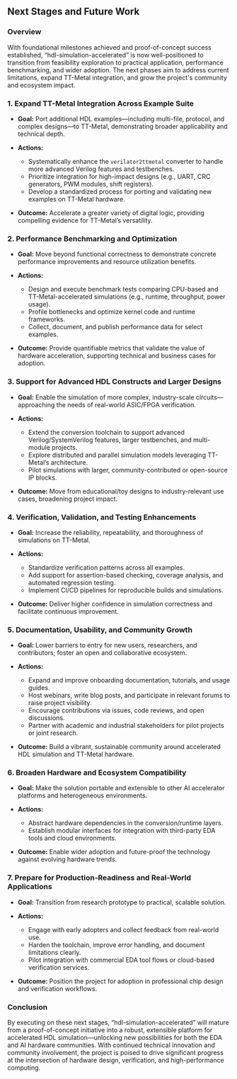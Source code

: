 ## Next Stages and Future Work

### Overview

With foundational milestones achieved and proof-of-concept success established, “hdl-simulation-accelerated” is now well-positioned to transition from feasibility exploration to practical application, performance benchmarking, and wider adoption. The next phases aim to address current limitations, expand TT-Metal integration, and grow the project's community and ecosystem impact.


### 1. **Expand TT-Metal Integration Across Example Suite**

* **Goal:**
  Port additional HDL examples—including multi-file, protocol, and complex designs—to TT-Metal, demonstrating broader applicability and technical depth.
* **Actions:**

  * Systematically enhance the `verilator2ttmetal` converter to handle more advanced Verilog features and testbenches.
  * Prioritize integration for high-impact designs (e.g., UART, CRC generators, PWM modules, shift registers).
  * Develop a standardized process for porting and validating new examples on TT-Metal hardware.
* **Outcome:**
  Accelerate a greater variety of digital logic, providing compelling evidence for TT-Metal’s versatility.


### 2. **Performance Benchmarking and Optimization**

* **Goal:**
  Move beyond functional correctness to demonstrate concrete performance improvements and resource utilization benefits.
* **Actions:**

  * Design and execute benchmark tests comparing CPU-based and TT-Metal-accelerated simulations (e.g., runtime, throughput, power usage).
  * Profile bottlenecks and optimize kernel code and runtime frameworks.
  * Collect, document, and publish performance data for select examples.
* **Outcome:**
  Provide quantifiable metrics that validate the value of hardware acceleration, supporting technical and business cases for adoption.


### 3. **Support for Advanced HDL Constructs and Larger Designs**

* **Goal:**
  Enable the simulation of more complex, industry-scale circuits—approaching the needs of real-world ASIC/FPGA verification.
* **Actions:**

  * Extend the conversion toolchain to support advanced Verilog/SystemVerilog features, larger testbenches, and multi-module projects.
  * Explore distributed and parallel simulation models leveraging TT-Metal’s architecture.
  * Pilot simulations with larger, community-contributed or open-source IP blocks.
* **Outcome:**
  Move from educational/toy designs to industry-relevant use cases, broadening project impact.


### 4. **Verification, Validation, and Testing Enhancements**

* **Goal:**
  Increase the reliability, repeatability, and thoroughness of simulations on TT-Metal.
* **Actions:**

  * Standardize verification patterns across all examples.
  * Add support for assertion-based checking, coverage analysis, and automated regression testing.
  * Implement CI/CD pipelines for reproducible builds and simulations.
* **Outcome:**
  Deliver higher confidence in simulation correctness and facilitate continuous improvement.


### 5. **Documentation, Usability, and Community Growth**

* **Goal:**
  Lower barriers to entry for new users, researchers, and contributors; foster an open and collaborative ecosystem.
* **Actions:**

  * Expand and improve onboarding documentation, tutorials, and usage guides.
  * Host webinars, write blog posts, and participate in relevant forums to raise project visibility.
  * Encourage contributions via issues, code reviews, and open discussions.
  * Partner with academic and industrial stakeholders for pilot projects or joint research.
* **Outcome:**
  Build a vibrant, sustainable community around accelerated HDL simulation and TT-Metal hardware.


### 6. **Broaden Hardware and Ecosystem Compatibility**

* **Goal:**
  Make the solution portable and extensible to other AI accelerator platforms and heterogeneous environments.
* **Actions:**

  * Abstract hardware dependencies in the conversion/runtime layers.
  * Establish modular interfaces for integration with third-party EDA tools and cloud environments.
* **Outcome:**
  Enable wider adoption and future-proof the technology against evolving hardware trends.


### 7. **Prepare for Production-Readiness and Real-World Applications**

* **Goal:**
  Transition from research prototype to practical, scalable solution.
* **Actions:**

  * Engage with early adopters and collect feedback from real-world use.
  * Harden the toolchain, improve error handling, and document limitations clearly.
  * Pilot integration with commercial EDA tool flows or cloud-based verification services.
* **Outcome:**
  Position the project for adoption in professional chip design and verification workflows.


### Conclusion

By executing on these next stages, “hdl-simulation-accelerated” will mature from a proof-of-concept initiative into a robust, extensible platform for accelerated HDL simulation—unlocking new possibilities for both the EDA and AI hardware communities. With continued technical innovation and community involvement, the project is poised to drive significant progress at the intersection of hardware design, verification, and high-performance computing.

